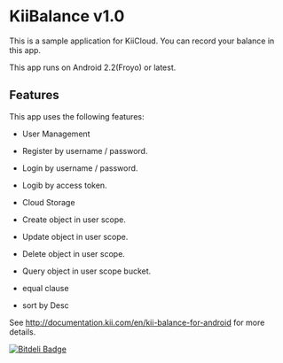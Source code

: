 KiiBalance v1.0
======================

This is a sample application for KiiCloud. 
You can record your balance in this app. 

This app runs on Android 2.2(Froyo) or latest.

Features
----------------
This app uses the following features:

+ User Management
 + Register by username / password.
 + Login by username / password.
 + Logib by access token.

+ Cloud Storage
 + Create object in user scope.
 + Update object in user scope.
 + Delete object in user scope.
 + Query object in user scope bucket.
  + equal clause
  + sort by Desc

See http://documentation.kii.com/en/kii-balance-for-android for more details.


[![Bitdeli Badge](https://d2weczhvl823v0.cloudfront.net/KiiPlatform/kiibalance-android/trend.png)](https://bitdeli.com/free "Bitdeli Badge")

